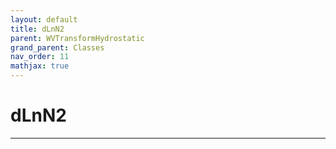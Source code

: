 ```yaml
---
layout: default
title: dLnN2
parent: WVTransformHydrostatic
grand_parent: Classes
nav_order: 11
mathjax: true
---
```


#  dLnN2




---

